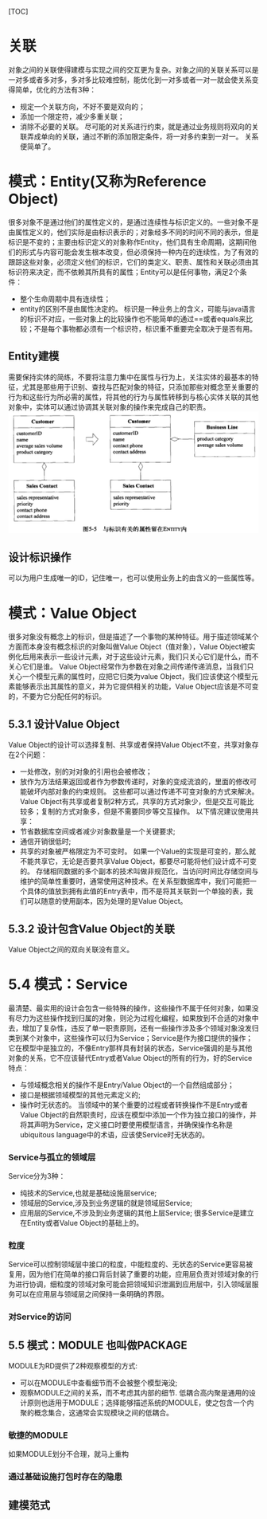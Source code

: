[TOC]
# 关联
对象之间的关联使得建模与实现之间的交互更为复杂。对象之间的关联关系可以是一对多或者多对多，多对多比较难控制，能优化到一对多或者一对一就会使关系变得简单，优化的方法有3种：
- 规定一个关联方向，不好不要是双向的；
- 添加一个限定符，减少多重关联；
- 消除不必要的关联。
尽可能的对关系进行约束，就是通过业务规则将双向的关联弄成单向的关联，通过不断的添加限定条件，将一对多约束到一对一。
关系便简单了。
# 模式：Entity(又称为Reference Object)
很多对象不是通过他们的属性定义的，是通过连续性与标识定义的。一些对象不是由属性定义的，他们实际是由标识表示的；对象经多不同的时间不同的表示，但是标识是不变的；主要由标识定义的对象称作Entity，他们具有生命周期，这期间他们的形式与内容可能会发生根本改变，但必须保持一种内在的连续性，为了有效的跟踪这些对象，必须定义他们的标识，它们的类定义、职责、属性和关联必须由其标识符来决定，而不依赖其所具有的属性；Entity可以是任何事物，满足2个条件：
- 整个生命周期中具有连续性；
- entity的区别不是由属性决定的。
标识是一种业务上的含义，可能与java语言的标识不对应，一些对象上的比较操作也不能简单的通过==或者equals来比较；不是每个事物都必须有一个标识符，标识重不重要完全取决于是否有用。
## Entity建模
需要保持实体的简练，不要将注意力集中在属性与行为上，关注实体的最基本的特征，尤其是那些用于识别、查找与匹配对象的特征，只添加那些对概念至关重要的行为和这些行为所必需的属性，将其他的行为与属性转移到与核心实体关联的其他对象中，实体可以通过协调其关联对象的操作来完成自己的职责。
![实体责任拆分](../entity-sperate.png)
## 设计标识操作
可以为用户生成唯一的ID，记住唯一，也可以使用业务上的由含义的一些属性等。
# 模式：Value Object
很多对象没有概念上的标识，但是描述了一个事物的某种特征。用于描述领域某个方面而本身没有概念标识的对象叫做Value Object（值对象），Value Object被实例化后用来表示一些设计元素，对于这些设计元素，我们只关心它们是什么，而不关心它们是谁。
Value Object经常作为参数在对象之间传递传递消息，当我们只关心一个模型元素的属性时，应把它归类为value Object，我们应该使这个模型元素能够表示出其属性的意义，并为它提供相关的功能，Value Object应该是不可变的，不要为它分配任何的标识。
## 5.3.1 设计Value Object
Value Object的设计可以选择复制、共享或者保持Value Object不变，共享对象存在2个问题：
- 一处修改，别的对对象的引用也会被修改；
- 放作为方法结果返回或者作为参数传递时，对象的变成流浪的，里面的修改可能破坏内部对象的约束规则。
这些都可以通过传递不可变对象的方式来解决。Value Object有共享或者复制2种方式，共享的方式对象少，但是交互可能比较多；复制的方式对象多，但是不需要同步等交互操作。
以下情况建议使用共享：
- 节省数据库空间或者减少对象数量是一个关键要求;
- 通信开销很低时;
- 共享的对象被严格限定为不可变时。
如果一个Value的实现是可变的，那么就不能共享它，无论是否要共享Value Object，都要尽可能将他们设计成不可变的。
存储相同数据的多个副本的技术叫做非规范化，当访问时间比存储空间与维护的简单性重要时，通常使用这种技术。在关系型数据库中，我们可能把一个具体的值放到拥有此值的Entry表中，而不是将其关联到一个单独的表，我们可以随意的使用副本，因为处理的是Value Object。
## 5.3.2 设计包含Value Object的关联
Value Object之间的双向关联没有意义。
# 5.4 模式：Service
最清楚、最实用的设计会包含一些特殊的操作，这些操作不属于任何对象，如果没有尽力为这些操作找到归属的对象，则沦为过程化编程，如果放到不合适的对象中去，增加了复杂性，违反了单一职责原则，还有一些操作涉及多个领域对象没发归类到某个对象中，这些操作可以归为Service；Service是作为接口提供的操作；它在模型中是独立的，不像Entry那样具有封装的状态，Service强调的是与其他对象的关系，它不应该替代Entry或者Value Object的所有的行为，好的Service特点：
- 与领域概念相关的操作不是Entry/Value Object的一个自然组成部分；
- 接口是根据领域模型的其他元素定义的;
- 操作时无状态的。
当领域中的某个重要的过程或者转换操作不是Entry或者Value Object的自然职责时，应该在模型中添加一个作为独立接口的操作，并将其声明为Service，定义接口时要使用模型语言，并确保操作名称是ubiquitous language中的术语，应该使Service时无状态的。
### Service与孤立的领域层
Service分为3种：
- 纯技术的Service,也就是基础设施层service;
- 领域层的Service,涉及到业务逻辑的就是领域层Service;
- 应用层的Service,不涉及到业务逻辑的其他上层Service;
很多Service是建立在Entity或者Value Object的基础上的。
### 粒度
Service可以控制领域层中接口的粒度，中能粒度的、无状态的Service更容易被复用，因为他们在简单的接口背后封装了重要的功能，应用层负责对领域对象的行为进行协调，细粒度的领域对象可能会把领域知识泄漏到应用层中，引入领域层服务可以在应用层与领域层之间保持一条明确的界限。
### 对Service的访问
## 5.5 模式：MODULE 也叫做PACKAGE
MODULE为RD提供了2种观察模型的方式:
- 可以在MODULE中查看细节而不会被整个模型淹没;
- 观察MODULE之间的关系，而不考虑其内部的细节.
低耦合高内聚是通用的设计原则也适用于MODULE；选择能够描述系统的MODULE，使之包含一个内聚的概念集合，这通常会实现模块之间的低耦合。
### 敏捷的MODULE
如果MODULE划分不合理，就马上重构
### 通过基础设施打包时存在的隐患
## 建模范式
